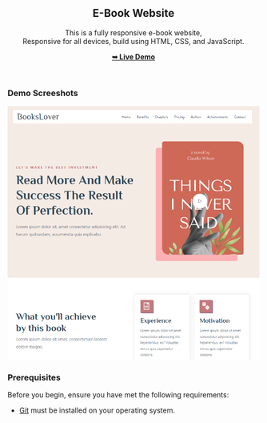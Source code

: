 <div align="center">
  <br />
  <br />

  <h2 align="center">E-Book Website</h2>

  This is a fully responsive e-book website, <br />Responsive for all devices, build using HTML, CSS, and JavaScript.

  <a href=""><strong>➥ Live Demo</strong></a>

</div>

<br />

### Demo Screeshots

![Bookish Desktop Demo](./readme-images/desktop.png "Desktop Demo")

### Prerequisites

Before you begin, ensure you have met the following requirements:

* [Git](bookslover.netlify.app "Download Git") must be installed on your operating system.